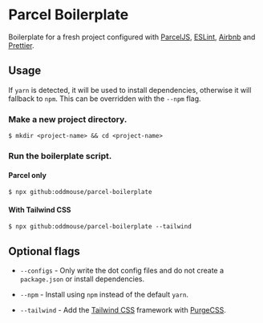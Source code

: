 # Parcel Boilerplate

Boilerplate for a fresh project configured with [ParcelJS](https://parceljs.org), [ESLint](https://eslint.org), [Airbnb](https://github.com/airbnb/javascript/tree/master/packages/eslint-config-airbnb) and [Prettier](https://prettier.io).

## Usage

If `yarn` is detected, it will be used to install dependencies, otherwise it will fallback to `npm`. This can be overridden with the `--npm` flag.

### Make a new project directory.

```
$ mkdir <project-name> && cd <project-name>
```

### Run the boilerplate script.

#### Parcel only

```
$ npx github:oddmouse/parcel-boilerplate
```

#### With Tailwind CSS

```
$ npx github:oddmouse/parcel-boilerplate --tailwind
```

## Optional flags

- `--configs` - Only write the dot config files and do not create a `package.json` or install dependencies.

- `--npm` - Install using `npm` instead of the default `yarn`.

- `--tailwind` - Add the [Tailwind CSS](https://tailwindcss.com) framework with [PurgeCSS](https://www.purgecss.com).
